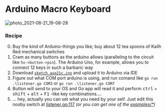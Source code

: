 # Arduino Macro Keyboard

![photo_2021-08-21_19-08-28](https://user-images.githubusercontent.com/55307887/130328007-18ca1915-a120-4e6b-b7eb-d9ecc9cfcbec.jpg)

### Recipe

0. Buy the kind of Arduino-things you like; buy about 12 tea spoons of Kailh Red mechanical switches
1. Cram as many buttons as the arduino allows (paralleling to the circuit like `5v->button->pin`). The Arduino Uno, for example, allows you to connect 12 keys in such a barbaric way
2. Download [`sketch_aug21c.ino`](https://github.com/kiselev-nikolay/arduino-macro-keyboard/blob/main/sketch_aug21c.ino) and upload it to Arduino via IDE
3. Figure out what COM port arduino is using, and run comand like `go run .\listener.go COM3` or `go run .\listener.go COM7`
4. Button will send to your OS and Go app will read it and perform <kbd>ctrl</kbd> + <kbd>shift</kbd> + <kbd>alt</kbd> + <kbd>F1</kbd> -like key combinations....
5. ... hey, actually you can set what you need by your self. Just edit this nooby switch at [listener.go:117](https://github.com/kiselev-nikolay/arduino-macro-keyboard/blob/main/listener.go#L117) *(or you can get one of the [examples/\*](https://github.com/kiselev-nikolay/arduino-macro-keyboard/tree/main/examples))*
